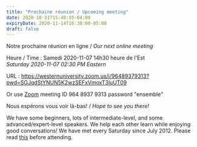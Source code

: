 ```yaml
---
title: "Prochaine réunion / Upcoming meeting"
date: 2020-10-31T15:48:55-04:00
expiryDate: 2020-11-14T16:30:00-05:00
draft: false
---
```


Notre prochaine réunion en ligne / _Our next online meeting_

Heure / Time
: Samedi 2020-11-07 14h30 heure de l'Est  
  _Saturday 2020-11-07 02:30 PM Eastern_

URL
: https://westernuniversity.zoom.us/j/96489379313?pwd=SGJqdStYNUN5K2wzSEFxVmoxT3luUT09

Or use [Zoom](https://zoom.us/) meeting ID 964 8937 9313 password "ensemble"
<!--more-->

Nous espérons vous voir là-bas! / _Hope to see you there!_

We have some beginners, lots of intermediate-level, and some advanced/expert-level speakers. We help each other learn while enjoying good conversations! We have met every Saturday since July 2012. Please read [this](/about/) before attending.
